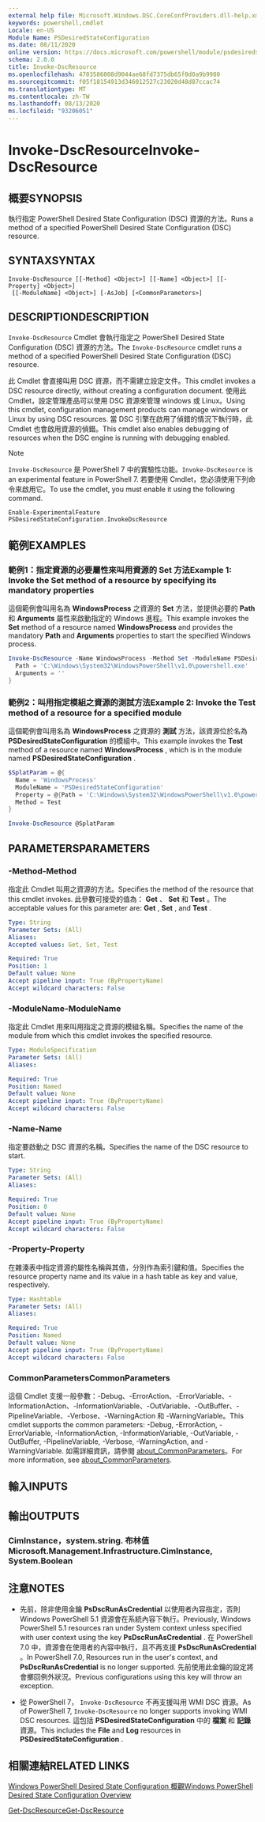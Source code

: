 ```yaml
---
external help file: Microsoft.Windows.DSC.CoreConfProviders.dll-help.xml
keywords: powershell,cmdlet
Locale: en-US
Module Name: PSDesiredStateConfiguration
ms.date: 08/11/2020
online version: https://docs.microsoft.com/powershell/module/psdesiredstateconfiguration/invoke-dscresource?view=powershell-7&WT.mc_id=ps-gethelp
schema: 2.0.0
title: Invoke-DscResource
ms.openlocfilehash: 4703586008d9044ae68fd7375db65f0d0a9b9980
ms.sourcegitcommit: f05f18154913d346012527c23020d48d87ccac74
ms.translationtype: MT
ms.contentlocale: zh-TW
ms.lasthandoff: 08/13/2020
ms.locfileid: "93206051"
---
```

# <span data-ttu-id="65f9a-103">Invoke-DscResource</span><span class="sxs-lookup"><span data-stu-id="65f9a-103">Invoke-DscResource</span></span>

## <span data-ttu-id="65f9a-104">概要</span><span class="sxs-lookup"><span data-stu-id="65f9a-104">SYNOPSIS</span></span>
<span data-ttu-id="65f9a-105">執行指定 PowerShell Desired State Configuration (DSC) 資源的方法。</span><span class="sxs-lookup"><span data-stu-id="65f9a-105">Runs a method of a specified PowerShell Desired State Configuration (DSC) resource.</span></span>

## <span data-ttu-id="65f9a-106">SYNTAX</span><span class="sxs-lookup"><span data-stu-id="65f9a-106">SYNTAX</span></span>

```
Invoke-DscResource [[-Method] <Object>] [[-Name] <Object>] [[-Property] <Object>]
 [[-ModuleName] <Object>] [-AsJob] [<CommonParameters>]
```

## <span data-ttu-id="65f9a-107">DESCRIPTION</span><span class="sxs-lookup"><span data-stu-id="65f9a-107">DESCRIPTION</span></span>

<span data-ttu-id="65f9a-108">`Invoke-DscResource` Cmdlet 會執行指定之 PowerShell Desired State Configuration (DSC) 資源的方法。</span><span class="sxs-lookup"><span data-stu-id="65f9a-108">The `Invoke-DscResource` cmdlet runs a method of a specified PowerShell Desired State Configuration (DSC) resource.</span></span>

<span data-ttu-id="65f9a-109">此 Cmdlet 會直接叫用 DSC 資源，而不需建立設定文件。</span><span class="sxs-lookup"><span data-stu-id="65f9a-109">This cmdlet invokes a DSC resource directly, without creating a configuration document.</span></span> <span data-ttu-id="65f9a-110">使用此 Cmdlet，設定管理產品可以使用 DSC 資源來管理 windows 或 Linux。</span><span class="sxs-lookup"><span data-stu-id="65f9a-110">Using this cmdlet, configuration management products can manage windows or Linux by using DSC resources.</span></span> <span data-ttu-id="65f9a-111">當 DSC 引擎在啟用了偵錯的情況下執行時，此 Cmdlet 也會啟用資源的偵錯。</span><span class="sxs-lookup"><span data-stu-id="65f9a-111">This cmdlet also enables debugging of resources when the DSC engine is running with debugging enabled.</span></span>

> [!NOTE]
> <span data-ttu-id="65f9a-112">`Invoke-DscResource` 是 PowerShell 7 中的實驗性功能。</span><span class="sxs-lookup"><span data-stu-id="65f9a-112">`Invoke-DscResource` is an experimental feature in PowerShell 7.</span></span> <span data-ttu-id="65f9a-113">若要使用 Cmdlet，您必須使用下列命令來啟用它。</span><span class="sxs-lookup"><span data-stu-id="65f9a-113">To use the cmdlet, you must enable it using the following command.</span></span>
>
> `Enable-ExperimentalFeature PSDesiredStateConfiguration.InvokeDscResource`

## <span data-ttu-id="65f9a-114">範例</span><span class="sxs-lookup"><span data-stu-id="65f9a-114">EXAMPLES</span></span>

### <span data-ttu-id="65f9a-115">範例1：指定資源的必要屬性來叫用資源的 Set 方法</span><span class="sxs-lookup"><span data-stu-id="65f9a-115">Example 1: Invoke the Set method of a resource by specifying its mandatory properties</span></span>

<span data-ttu-id="65f9a-116">這個範例會叫用名為 **WindowsProcess** 之資源的 **Set** 方法，並提供必要的 **Path** 和 **Arguments** 屬性來啟動指定的 Windows 進程。</span><span class="sxs-lookup"><span data-stu-id="65f9a-116">This example invokes the **Set** method of a resource named **WindowsProcess** and provides the mandatory **Path** and **Arguments** properties to start the specified Windows process.</span></span>

```powershell
Invoke-DscResource -Name WindowsProcess -Method Set -ModuleName PSDesiredStateConfiguration -Property @{
  Path = 'C:\Windows\System32\WindowsPowerShell\v1.0\powershell.exe'
  Arguments = ''
}
```

### <span data-ttu-id="65f9a-117">範例2：叫用指定模組之資源的測試方法</span><span class="sxs-lookup"><span data-stu-id="65f9a-117">Example 2: Invoke the Test method of a resource for a specified module</span></span>

<span data-ttu-id="65f9a-118">這個範例會叫用名為 **WindowsProcess** 之資源的 **測試** 方法，該資源位於名為 **PSDesiredStateConfiguration** 的模組中。</span><span class="sxs-lookup"><span data-stu-id="65f9a-118">This example invokes the **Test** method of a resource named **WindowsProcess** , which is in the module named **PSDesiredStateConfiguration** .</span></span>

```powershell
$SplatParam = @{
  Name = 'WindowsProcess'
  ModuleName = 'PSDesiredStateConfiguration'
  Property = @{Path = 'C:\Windows\System32\WindowsPowerShell\v1.0\powershell.exe'; Arguments = ''}
  Method = Test
}

Invoke-DscResource @SplatParam
```

## <span data-ttu-id="65f9a-119">PARAMETERS</span><span class="sxs-lookup"><span data-stu-id="65f9a-119">PARAMETERS</span></span>

### <span data-ttu-id="65f9a-120">-Method</span><span class="sxs-lookup"><span data-stu-id="65f9a-120">-Method</span></span>

<span data-ttu-id="65f9a-121">指定此 Cmdlet 叫用之資源的方法。</span><span class="sxs-lookup"><span data-stu-id="65f9a-121">Specifies the method of the resource that this cmdlet invokes.</span></span> <span data-ttu-id="65f9a-122">此參數可接受的值為： **Get** 、 **Set** 和 **Test** 。</span><span class="sxs-lookup"><span data-stu-id="65f9a-122">The acceptable values for this parameter are: **Get** , **Set** , and **Test** .</span></span>

```yaml
Type: String
Parameter Sets: (All)
Aliases:
Accepted values: Get, Set, Test

Required: True
Position: 1
Default value: None
Accept pipeline input: True (ByPropertyName)
Accept wildcard characters: False
```

### <span data-ttu-id="65f9a-123">-ModuleName</span><span class="sxs-lookup"><span data-stu-id="65f9a-123">-ModuleName</span></span>

<span data-ttu-id="65f9a-124">指定此 Cmdlet 用來叫用指定之資源的模組名稱。</span><span class="sxs-lookup"><span data-stu-id="65f9a-124">Specifies the name of the module from which this cmdlet invokes the specified resource.</span></span>

```yaml
Type: ModuleSpecification
Parameter Sets: (All)
Aliases:

Required: True
Position: Named
Default value: None
Accept pipeline input: True (ByPropertyName)
Accept wildcard characters: False
```

### <span data-ttu-id="65f9a-125">-Name</span><span class="sxs-lookup"><span data-stu-id="65f9a-125">-Name</span></span>

<span data-ttu-id="65f9a-126">指定要啟動之 DSC 資源的名稱。</span><span class="sxs-lookup"><span data-stu-id="65f9a-126">Specifies the name of the DSC resource to start.</span></span>

```yaml
Type: String
Parameter Sets: (All)
Aliases:

Required: True
Position: 0
Default value: None
Accept pipeline input: True (ByPropertyName)
Accept wildcard characters: False
```

### <span data-ttu-id="65f9a-127">-Property</span><span class="sxs-lookup"><span data-stu-id="65f9a-127">-Property</span></span>

<span data-ttu-id="65f9a-128">在雜湊表中指定資源的屬性名稱與其值，分別作為索引鍵和值。</span><span class="sxs-lookup"><span data-stu-id="65f9a-128">Specifies the resource property name and its value in a hash table as key and value, respectively.</span></span>

```yaml
Type: Hashtable
Parameter Sets: (All)
Aliases:

Required: True
Position: Named
Default value: None
Accept pipeline input: True (ByPropertyName)
Accept wildcard characters: False
```

### <span data-ttu-id="65f9a-129">CommonParameters</span><span class="sxs-lookup"><span data-stu-id="65f9a-129">CommonParameters</span></span>

<span data-ttu-id="65f9a-130">這個 Cmdlet 支援一般參數：-Debug、-ErrorAction、-ErrorVariable、-InformationAction、-InformationVariable、-OutVariable、-OutBuffer、-PipelineVariable、-Verbose、-WarningAction 和 -WarningVariable。</span><span class="sxs-lookup"><span data-stu-id="65f9a-130">This cmdlet supports the common parameters: -Debug, -ErrorAction, -ErrorVariable, -InformationAction, -InformationVariable, -OutVariable, -OutBuffer, -PipelineVariable, -Verbose, -WarningAction, and -WarningVariable.</span></span> <span data-ttu-id="65f9a-131">如需詳細資訊，請參閱 [about_CommonParameters](https://go.microsoft.com/fwlink/?LinkID=113216)。</span><span class="sxs-lookup"><span data-stu-id="65f9a-131">For more information, see [about_CommonParameters](https://go.microsoft.com/fwlink/?LinkID=113216).</span></span>

## <span data-ttu-id="65f9a-132">輸入</span><span class="sxs-lookup"><span data-stu-id="65f9a-132">INPUTS</span></span>

## <span data-ttu-id="65f9a-133">輸出</span><span class="sxs-lookup"><span data-stu-id="65f9a-133">OUTPUTS</span></span>

### <span data-ttu-id="65f9a-134">CimInstance，system.string. 布林值</span><span class="sxs-lookup"><span data-stu-id="65f9a-134">Microsoft.Management.Infrastructure.CimInstance, System.Boolean</span></span>

## <span data-ttu-id="65f9a-135">注意</span><span class="sxs-lookup"><span data-stu-id="65f9a-135">NOTES</span></span>

- <span data-ttu-id="65f9a-136">先前，除非使用金鑰 **PsDscRunAsCredential** 以使用者內容指定，否則 Windows PowerShell 5.1 資源會在系統內容下執行。</span><span class="sxs-lookup"><span data-stu-id="65f9a-136">Previously, Windows PowerShell 5.1 resources ran under System context unless specified with user context using the key **PsDscRunAsCredential** .</span></span> <span data-ttu-id="65f9a-137">在 PowerShell 7.0 中，資源會在使用者的內容中執行，且不再支援 **PsDscRunAsCredential** 。</span><span class="sxs-lookup"><span data-stu-id="65f9a-137">In PowerShell 7.0, Resources run in the user's context, and **PsDscRunAsCredential** is no longer supported.</span></span> <span data-ttu-id="65f9a-138">先前使用此金鑰的設定將會擲回例外狀況。</span><span class="sxs-lookup"><span data-stu-id="65f9a-138">Previous configurations using this key will throw an exception.</span></span>

- <span data-ttu-id="65f9a-139">從 PowerShell 7， `Invoke-DscResource` 不再支援叫用 WMI DSC 資源。</span><span class="sxs-lookup"><span data-stu-id="65f9a-139">As of PowerShell 7, `Invoke-DscResource` no longer supports invoking WMI DSC resources.</span></span> <span data-ttu-id="65f9a-140">這包括 **PSDesiredStateConfiguration** 中的 **檔案** 和 **記錄** 資源。</span><span class="sxs-lookup"><span data-stu-id="65f9a-140">This includes the **File** and **Log** resources in **PSDesiredStateConfiguration** .</span></span>

## <span data-ttu-id="65f9a-141">相關連結</span><span class="sxs-lookup"><span data-stu-id="65f9a-141">RELATED LINKS</span></span>

[<span data-ttu-id="65f9a-142">Windows PowerShell Desired State Configuration 概觀</span><span class="sxs-lookup"><span data-stu-id="65f9a-142">Windows PowerShell Desired State Configuration Overview</span></span>](/powershell/scripting/dsc/overview/dscforengineers)

[<span data-ttu-id="65f9a-143">Get-DscResource</span><span class="sxs-lookup"><span data-stu-id="65f9a-143">Get-DscResource</span></span>](Get-DscResource.md)
